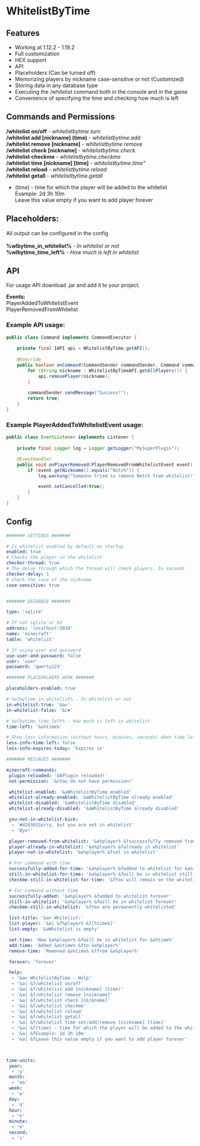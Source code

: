 # WhitelistByTime

## Features
- Working at 1.12.2 - 1.19.2
- Full customization
- HEX support
- API
- Placeholders (Can be turned off)
- Memorizing players by nickname case-sensitive or not (Customized)
- Storing data in any database type
- Executing the /whitelist command both in the console and in the game
- Convenience of specifying the time and checking how much is left

## Commands and Permissions
**/whitelist on/off** - *whitelistbytime.turn*\
**/whitelist add [nickname] (time)** - *whitelistbytime.add*\
**/whitelist remove [nickname]** - *whitelistbytime.remove*\
**/whitelist check [nickname]** - *whitelistbytime.check*\
**/whitelist checkme** - *whitelistbytime.checkme*\
**/whitelist time [nickname] [time]** - *whitelistbytime.time"*\
**/whitelist reload** - *whitelistbytime.reload*\
**/whitelist getall** - *whitelistbytime.getall*
- (time) - time for which the player will be added to the whitelist\
 Example: 2d 3h 10m\
 Leave this value empty if you want to add player forever

## Placeholders:
All output can be configured in the config\
\
**%wlbytime_in_whitelist%** - *In whitelist or not*\
**%wlbytime_time_left%** - *How much is left in whitelist*

## API

For usage API download .jar and add it to your project.

**Events:**\
PlayerAddedToWhitelistEvent\
PlayerRemovedFromWhitelist

### Example API usage:
```java
public class Command implements CommandExecutor {
    
    private final IAPI api = WhitelistByTime.getAPI();
    
    @Override
    public boolean onCommand(CommandSender commandSender, Command command, String s, String[] strings) {
        for (String nickname : WhitelistByTimeAPI.getAllPlayers()) {
            api.removePlayer(nickname);
        }
        
        commandSender.sendMessage("Success!");
        return true;
    }
}
```

### Example PlayerAddedToWhitelistEvent usage:

```java
public class EventListener implements Listener {
    
    private final Logger log = Logger.getLogger("MySuperPlugin");

    @EventHandler
    public void onPlayerRemoved(PlayerRemovedFromWhitelistEvent event) {
        if (event.getNickname().equals("Notch")) {
            log.warning("Someone tried to remove Notch from whitelist!");

            event.setCancelled(true);
        }
    }
}
```

## Config
```yaml
####### SETTINGS #######

# Is whitelist enabled by default on startup
enabled: true
# Checks the player in the whitelist
checker-thread: true
# The delay through which the thread will check players. In seconds
checker-delay: 1
# Check the case of the nickname
case-sensitive: true


####### DATABASE #######

type: 'sqlite'

# If not sqlite or h2
address: 'localhost:3030'
name: 'minecraft'
table: 'whitelist'

# If using user and password
use-user-and-password: false
user: 'user'
password: 'qwerty123'

####### PLACEHOLDERS HOOK #######

placeholders-enabled: true

# %wlbytime_in_whitelist% - In whitelist or not
in-whitelist-true: '&a✔'
in-whitelist-false: '&c✖'

# %wlbytime_time_left% - How much is left in whitelist
time-left: '&a%time%'

# Show less information (without hours, minutes, seconds) when time left more than one day
less-info-time-left: false
less-info-expires-today: 'Expires in'

####### MESSAGES #######

minecraft-commands:
 plugin-reloaded: '&6Plugin reloaded!'
 not-permission: '&cYou do not have permission!'

 whitelist-enabled: '&aWhitelistByTime enabled'
 whitelist-already-enabled: '&aWhitelistByTime already enabled'
 whitelist-disabled: '&aWhitelistByTime disabled'
 whitelist-already-disabled: '&aWhitelistByTime already disabled'

 you-not-in-whitelist-kick:
  - '#d2d301Sorry, but you are not in whitelist'
  - 'Bye!'

 player-removed-from-whitelist: '&e%player% &fsuccessfully removed from whitelist'
 player-already-in-whitelist: '&e%player% &falready in whitelist'
 player-not-in-whitelist: '&e%player% &fnot in whitelist'

 # For command with time
 successfully-added-for-time: '&a%player% &fadded to whitelist for &a%time%'
 still-in-whitelist-for-time: '&a%player% &fwill be in whitelist still &a%time%'
 checkme-still-in-whitelist-for-time: '&fYou will remain on the whitelist for &a%time%'

 # For command without time
 successfully-added: '&a%player% &fadded to whitelist forever'
 still-in-whitelist: '&a%player% &fwill be in whitelist forever'
 checkme-still-in-whitelist: '&fYou are permanently whitelisted'

 list-title: '&a> Whitelist:'
 list-player: '&a| &f%player% &7[%time%]'
 list-empty: '&aWhitelist is empty'

 set-time: 'Now &a%player% &fwill be in whitelist for &a%time%'
 add-time: 'Added &a%time% &fto &a%player%'
 remove-time: 'Removed &a%time% &ffrom &a%player%'

 forever: 'forever'

 help:
  - '&a> WhitelistByTime - Help'
  - '&a| &f/whitelist on/off'
  - '&a| &f/whitelist add [nickname] (time)'
  - '&a| &f/whitelist remove [nickname]'
  - '&a| &f/whitelist check [nickname]'
  - '&a| &f/whitelist checkme'
  - '&a| &f/whitelist reload'
  - '&a| &f/whitelist getall'
  - '&a| &f/whitelist time set/add/remove [nickname] [time]'
  - '&a| &f(time) - time for which the player will be added to the whitelist'
  - '&a| &fExample: 2d 3h 10m'
  - '&a| &fLeave this value empty if you want to add player forever'



time-units:
 year:
  - 'y'
 month:
  - 'mo'
 week:
  - 'w'
 day:
  - 'd'
 hour:
  - 'h'
 minute:
  - 'm'
 second:
  - 's'
```
